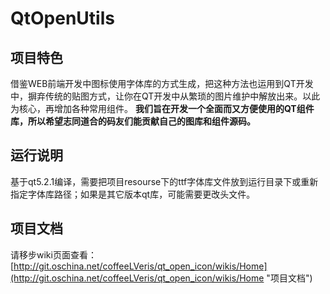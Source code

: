 # QtOpenUtils #

## 项目特色 ##
借鉴WEB前端开发中图标使用字体库的方式生成，把这种方法也运用到QT开发中，摒弃传统的贴图方式，让你在QT开发中从繁琐的图片维护中解放出来。以此为核心，再增加各种常用组件。
**我们旨在开发一个全面而又方便使用的QT组件库，所以希望志同道合的码友们能贡献自己的图库和组件源码。**

## 运行说明 ##
基于qt5.2.1编译，需要把项目resourse下的ttf字体库文件放到运行目录下或重新指定字体库路径；如果是其它版本qt库，可能需要更改头文件。

## 项目文档 ##
请移步wiki页面查看：
[http://git.oschina.net/coffeeLVeris/qt_open_icon/wikis/Home](http://git.oschina.net/coffeeLVeris/qt_open_icon/wikis/Home "项目文档")